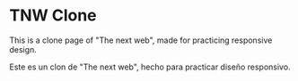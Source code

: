 # TNW Clone

This is a clone page of "The next web", made for practicing responsive design.

Este es un clon de "The next web", hecho para practicar diseño responsivo.
